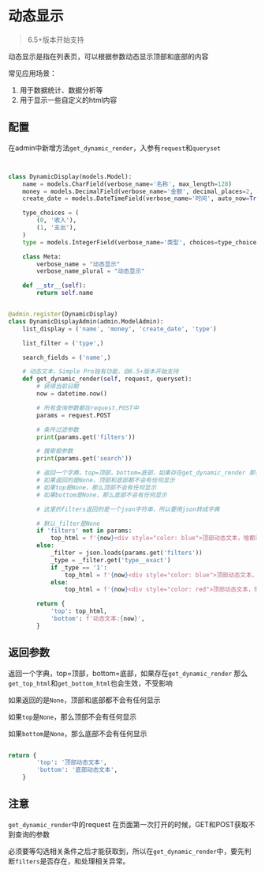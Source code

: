 # 动态显示
>6.5+版本开始支持

动态显示是指在列表页，可以根据参数动态显示顶部和底部的内容

常见应用场景：

1. 用于数据统计、数据分析等
2. 用于显示一些自定义的html内容

## 配置

在admin中新增方法`get_dynamic_render`，入参有`request`和`queryset`

```python


class DynamicDisplay(models.Model):
    name = models.CharField(verbose_name='名称', max_length=128)
    money = models.DecimalField(verbose_name='金额', decimal_places=2, max_digits=9)
    create_date = models.DateTimeField(verbose_name='时间', auto_now=True)

    type_choices = (
        (0, '收入'),
        (1, '支出'),
    )
    type = models.IntegerField(verbose_name='类型', choices=type_choices)

    class Meta:
        verbose_name = "动态显示"
        verbose_name_plural = "动态显示"

    def __str__(self):
        return self.name


@admin.register(DynamicDisplay)
class DynamicDisplayAdmin(admin.ModelAdmin):
    list_display = ('name', 'money', 'create_date', 'type')

    list_filter = ('type',)

    search_fields = ('name',)

    # 动态文本，Simple Pro独有功能，自6.5+版本开始支持
    def get_dynamic_render(self, request, queryset):
        # 获得当前日期
        now = datetime.now()

        # 所有查询参数都在request.POST中
        params = request.POST

        # 条件过滤参数
        print(params.get('filters'))

        # 搜索框参数
        print(params.get('search'))

        # 返回一个字典，top=顶部，bottom=底部，如果存在get_dynamic_render 那么get_top_html和get_bottom_html也会生效，不受影响
        # 如果返回的是None，顶部和底部都不会有任何显示
        # 如果top是None，那么顶部不会有任何显示
        # 如果bottom是None，那么底部不会有任何显示

        # 这里的filters返回的是一个json字符串，所以要用json转成字典

        # 默认_filter是None
        if 'filters' not in params:
            top_html = f'{now}<div style="color: blue">顶部动态文本，啥都没有</div>'
        else:
            _filter = json.loads(params.get('filters'))
            _type = _filter.get('type__exact')
            if _type == '1':
                top_html = f'{now}<div style="color: blue">顶部动态文本，你选择的是：{_type}</div>'
            else:
                top_html = f'{now}<div style="color: red">顶部动态文本，你选择的是：{_type}</div>'

        return {
            'top': top_html,
            'bottom': f'动态文本:{now}',
        }


```


## 返回参数

返回一个字典，top=顶部，bottom=底部，如果存在`get_dynamic_render` 那么`get_top_html`和`get_bottom_html`也会生效，不受影响

如果返回的是`None`，顶部和底部都不会有任何显示

如果`top`是`None`，那么顶部不会有任何显示

如果`bottom`是`None`，那么底部不会有任何显示


```python

return {
        'top': '顶部动态文本',
        'bottom': '底部动态文本',
    }
```

## 注意

`get_dynamic_render`中的request 在页面第一次打开的时候，GET和POST获取不到查询的参数

必须要等勾选相关条件之后才能获取到，所以在`get_dynamic_render`中，要先判断`filters`是否存在，和处理相关异常。